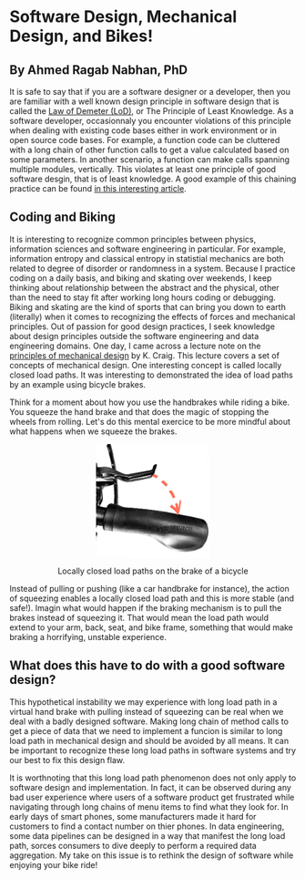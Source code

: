 # Software Design, Mechanical Design, and Bikes!
## By Ahmed Ragab Nabhan, PhD
It is safe to say that if you are a software designer or a developer, then you are familiar with a well known design principle in software design that is called the [Law of Demeter (LoD)](https://en.wikipedia.org/wiki/Law_of_Demeter), or The Principle of Least Knowledge. As a software developer, occasionnaly you encounter violations of this principle when dealing with existing code bases either in work environment or in open source code bases. For example, a function code can be cluttered with a long chain of other function calls to get a value calculated based on some parameters. In another scenario, a function can make calls spanning multiple modules, vertically. This violates at least one principle of good software desgin, that is of least knowledge. A good example of this chaining practice can be found [in this interesting article](https://hackernoon.com/object-oriented-tricks-2-law-of-demeter-4ecc9becad85).

## Coding and Biking
It is interesting to recognize common principles between physics, information sciences and software engineering in particular. For example, information entropy and classical entropy in statistial mechanics are both related to degree of disorder or randomness in a system. Because I practice coding on a daily basis, and biking and skating over weekends, I keep thinking about relationship between the abstract and the physical, other than the need to stay fit after working long hours coding or debugging. Biking and skating are the kind of sports that can bring you down to earth (literally) when it comes to recognizing the effects of forces and mechanical principles. Out of passion for good design practices, I seek knowledge about design principles  outside the software engineering and data engineering domains. One day, I came across a lecture note on the [principles of mechanical design](https://downloads.deusm.com/designnews/FundamentalDesignPrinciplesKCC10-24-2011.pdf) by K. Craig. This lecture covers a set of concepts of mechanical design. One interesting concept is called locally closed load paths. It was interesting to demonstrated the idea of load paths by an example using bicycle brakes.


Think for a moment about how you use the handbrakes while riding a bike. You squeeze the hand brake and that does the magic of stopping the wheels from rolling. Let's do this mental exercice to be more mindful about what happens when we squeeze the brakes. 

<p align="center">
<img align="center" width="200" height="200" src="images/bikebrake.png" text="aa">
</p>
<p align="center"> Locally closed load paths on the brake of a bicycle </p>

Instead of pulling or pushing (like a car handbrake for instance), the action of squeezing enables a locally closed load path and this is more stable (and safe!). Imagin what would happen if the braking mechanism is to pull the brakes instead of squeezing it. That would mean the load path would extend to your arm, back, seat, and bike frame, something that would make braking a horrifying, unstable experience. 

## What does this have to do with a good software design?
This hypothetical instability we may experience with long load path in a virtual hand brake with pulling instead of squeezing can be real when we deal with a badly designed software. Making long chain of method calls to get a piece of data that we need to implement a funcion is similar to long load path in mechanical design and should be avoided by all means. It can be important to recognize these long load paths in software systems and try our best to fix this design flaw. 

It is worthnoting that this long load path phenomenon does not only apply to software design and implementation. In fact, it can be observed during any bad user experience where users of a software product get frustrated while navigating through long chains of menu items to find what they look for. In early days of smart phones, some manufacturers made it hard for customers to find a contact number on thier phones. In data engineering, some data pipelines can be designed in a way that manifest the long load path, sorces consumers to dive deeply to perform a required data aggregation. My take on this issue is to rethink the design of software while enjoying your bike ride!  
